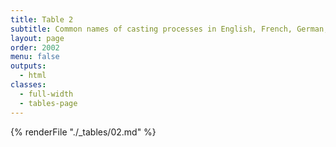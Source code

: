 ```yaml
---
title: Table 2
subtitle: Common names of casting processes in English, French, German, and Italian
layout: page
order: 2002
menu: false
outputs:
  - html
classes: 
  - full-width 
  - tables-page
---
```


{% renderFile "./_tables/02.md" %}